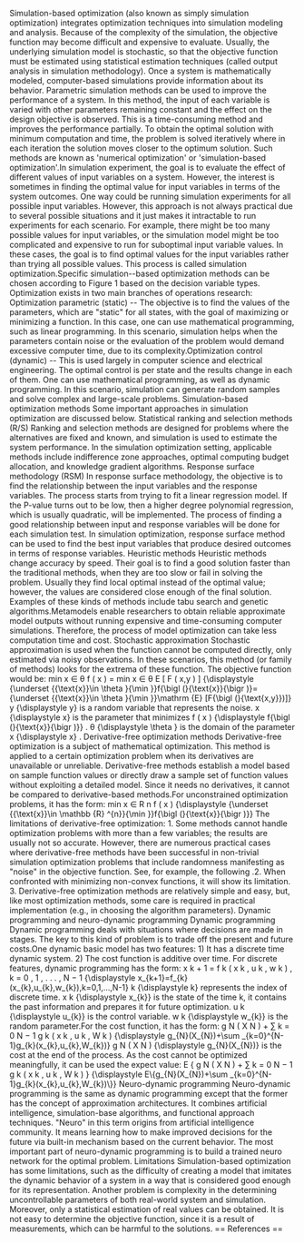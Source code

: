 Simulation-based optimization (also known as simply simulation
optimization) integrates optimization techniques into simulation
modeling and analysis. Because of the complexity of the simulation, the
objective function may become difficult and expensive to evaluate.
Usually, the underlying simulation model is stochastic, so that the
objective function must be estimated using statistical estimation
techniques (called output analysis in simulation methodology). Once a
system is mathematically modeled, computer-based simulations provide
information about its behavior. Parametric simulation methods can be
used to improve the performance of a system. In this method, the input
of each variable is varied with other parameters remaining constant and
the effect on the design objective is observed. This is a time-consuming
method and improves the performance partially. To obtain the optimal
solution with minimum computation and time, the problem is solved
iteratively where in each iteration the solution moves closer to the
optimum solution. Such methods are known as 'numerical optimization' or
'simulation-based optimization'.In simulation experiment, the goal is to
evaluate the effect of different values of input variables on a system.
However, the interest is sometimes in finding the optimal value for
input variables in terms of the system outcomes. One way could be
running simulation experiments for all possible input variables.
However, this approach is not always practical due to several possible
situations and it just makes it intractable to run experiments for each
scenario. For example, there might be too many possible values for input
variables, or the simulation model might be too complicated and
expensive to run for suboptimal input variable values. In these cases,
the goal is to find optimal values for the input variables rather than
trying all possible values. This process is called simulation
optimization.Specific simulation--based optimization methods can be
chosen according to Figure 1 based on the decision variable types.
Optimization exists in two main branches of operations research:
Optimization parametric (static) -- The objective is to find the values
of the parameters, which are "static" for all states, with the goal of
maximizing or minimizing a function. In this case, one can use
mathematical programming, such as linear programming. In this scenario,
simulation helps when the parameters contain noise or the evaluation of
the problem would demand excessive computer time, due to its
complexity.Optimization control (dynamic) -- This is used largely in
computer science and electrical engineering. The optimal control is per
state and the results change in each of them. One can use mathematical
programming, as well as dynamic programming. In this scenario,
simulation can generate random samples and solve complex and large-scale
problems. Simulation-based optimization methods Some important
approaches in simulation optimization are discussed below. Statistical
ranking and selection methods (R/S) Ranking and selection methods are
designed for problems where the alternatives are fixed and known, and
simulation is used to estimate the system performance. In the simulation
optimization setting, applicable methods include indifference zone
approaches, optimal computing budget allocation, and knowledge gradient
algorithms. Response surface methodology (RSM) In response surface
methodology, the objective is to find the relationship between the input
variables and the response variables. The process starts from trying to
fit a linear regression model. If the P-value turns out to be low, then
a higher degree polynomial regression, which is usually quadratic, will
be implemented. The process of finding a good relationship between input
and response variables will be done for each simulation test. In
simulation optimization, response surface method can be used to find the
best input variables that produce desired outcomes in terms of response
variables. Heuristic methods Heuristic methods change accuracy by speed.
Their goal is to find a good solution faster than the traditional
methods, when they are too slow or fail in solving the problem. Usually
they find local optimal instead of the optimal value; however, the
values are considered close enough of the final solution. Examples of
these kinds of methods include tabu search and genetic
algorithms.Metamodels enable researchers to obtain reliable approximate
model outputs without running expensive and time-consuming computer
simulations. Therefore, the process of model optimization can take less
computation time and cost. Stochastic approximation Stochastic
approximation is used when the function cannot be computed directly,
only estimated via noisy observations. In these scenarios, this method
(or family of methods) looks for the extrema of these function. The
objective function would be: min x ∈ θ f ( x ) = min x ∈ θ E \[ F ( x,y
) \] {\\displaystyle {\\underset {{\\text{x}}\\in \\theta }{\\min
}}f{\\bigl (}{\\text{x}}{\\bigr )}={\\underset {{\\text{x}}\\in \\theta
}{\\min }}\\mathrm {E} \[F{\\bigl (}{\\text{x,y}})\]} y {\\displaystyle
y} is a random variable that represents the noise. x {\\displaystyle x}
is the parameter that minimizes f ( x ) {\\displaystyle f{\\bigl
(}{\\text{x}}{\\bigr )}} . θ {\\displaystyle \\theta } is the domain of
the parameter x {\\displaystyle x} . Derivative-free optimization
methods Derivative-free optimization is a subject of mathematical
optimization. This method is applied to a certain optimization problem
when its derivatives are unavailable or unreliable. Derivative-free
methods establish a model based on sample function values or directly
draw a sample set of function values without exploiting a detailed
model. Since it needs no derivatives, it cannot be compared to
derivative-based methods.For unconstrained optimization problems, it has
the form: min x ∈ R n f ( x ) {\\displaystyle {\\underset
{{\\text{x}}\\in \\mathbb {R} \^{n}}{\\min }}f{\\bigl
(}{\\text{x}}{\\bigr )}} The limitations of derivative-free
optimization: 1. Some methods cannot handle optimization problems with
more than a few variables; the results are usually not so accurate.
However, there are numerous practical cases where derivative-free
methods have been successful in non-trivial simulation optimization
problems that include randomness manifesting as \"noise\" in the
objective function. See, for example, the following .2. When confronted
with minimizing non-convex functions, it will show its limitation. 3.
Derivative-free optimization methods are relatively simple and easy,
but, like most optimization methods, some care is required in practical
implementation (e.g., in choosing the algorithm parameters). Dynamic
programming and neuro-dynamic programming Dynamic programming Dynamic
programming deals with situations where decisions are made in stages.
The key to this kind of problem is to trade off the present and future
costs.One dynamic basic model has two features: 1) It has a discrete
time dynamic system. 2) The cost function is additive over time. For
discrete features, dynamic programming has the form: x k + 1 = f k ( x k
, u k , w k ) , k = 0 , 1 , . . . , N − 1 {\\displaystyle
x\_{k+1}=f\_{k}(x\_{k},u\_{k},w\_{k}),k=0,1,\...,N-1} k {\\displaystyle
k} represents the index of discrete time. x k {\\displaystyle x\_{k}} is
the state of the time k, it contains the past information and prepares
it for future optimization. u k {\\displaystyle u\_{k}} is the control
variable. w k {\\displaystyle w\_{k}} is the random parameter.For the
cost function, it has the form: g N ( X N ) + ∑ k = 0 N − 1 g k ( x k ,
u k , W k ) {\\displaystyle g\_{N}(X\_{N})+\\sum
\_{k=0}\^{N-1}g\_{k}(x\_{k},u\_{k},W\_{k})} g N ( X N ) {\\displaystyle
g\_{N}(X\_{N})} is the cost at the end of the process. As the cost
cannot be optimized meaningfully, it can be used the expect value: E { g
N ( X N ) + ∑ k = 0 N − 1 g k ( x k , u k , W k ) } {\\displaystyle
E\\{g\_{N}(X\_{N})+\\sum \_{k=0}\^{N-1}g\_{k}(x\_{k},u\_{k},W\_{k})\\}}
Neuro-dynamic programming Neuro-dynamic programming is the same as
dynamic programming except that the former has the concept of
approximation architectures. It combines artificial intelligence,
simulation-base algorithms, and functional approach techniques. "Neuro"
in this term origins from artificial intelligence community. It means
learning how to make improved decisions for the future via built-in
mechanism based on the current behavior. The most important part of
neuro-dynamic programming is to build a trained neuro network for the
optimal problem. Limitations Simulation-based optimization has some
limitations, such as the difficulty of creating a model that imitates
the dynamic behavior of a system in a way that is considered good enough
for its representation. Another problem is complexity in the determining
uncontrollable parameters of both real-world system and simulation.
Moreover, only a statistical estimation of real values can be obtained.
It is not easy to determine the objective function, since it is a result
of measurements, which can be harmful to the solutions. == References ==
